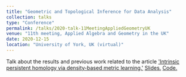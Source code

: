 ```yaml
---
title: "Geometric and Topological Inference for Data Analysis"
collection: talks
type: "Conference"
permalink: /talks/2020-talk-11MeetingAppliedGeometryUK
venue: "11th meeting, Applied Algebra and Geometry in the UK"
date: 2020-12-15
location: "University of York, UK (virtual)"
---
```


Talk about the results and previous work related to the article ['Intrinsic persistent homology via density-based metric learning.'](https://arxiv.org/abs/1912.02225) 
[Slides.](http://ximena_fernandez.github.io/files/Geometric_and_Topological_Inference_for_Data_Analysis.pdf)
[Code.](https://github.com/ximenafernandez/intrinsicPH)
